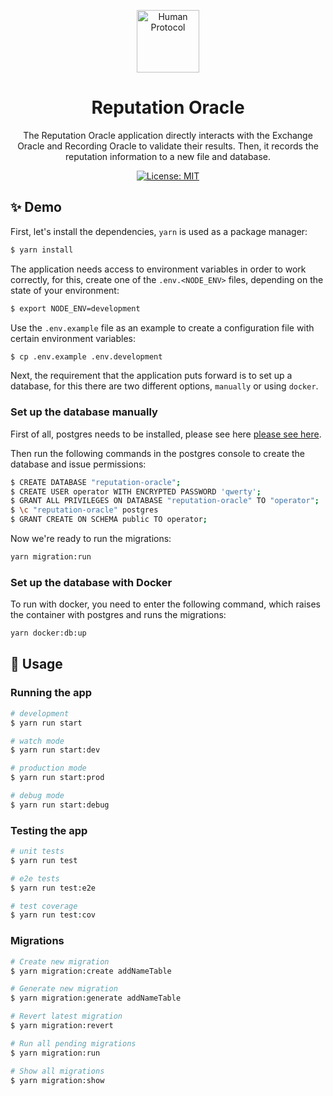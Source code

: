 <p align="center">
  <a href="http://nestjs.com/" target="blank"><img src="https://s2.coinmarketcap.com/static/img/coins/64x64/10347.png" width="100" alt="Human Protocol" /></a>
</p>

[circleci-image]: https://img.shields.io/circleci/build/github/nestjs/nest/master?token=abc123def456
[circleci-url]: https://circleci.com/gh/nestjs/nest
<h1 align="center">Reputation Oracle</h1>
  <p align="center">The Reputation Oracle application directly interacts with the Exchange Oracle and Recording Oracle to validate their results. Then, it records the reputation information to a new file and database.</p>

<p align="center">
  <a href="https://github.com/humanprotocol/human-protocol/blob/main/LICENSE">
    <img alt="License: MIT" src="https://img.shields.io/badge/license-MIT-yellow.svg" target="_blank" />
  </a>
  
</p>

## ✨ Demo
First, let's install the dependencies, `yarn` is used as a package manager:
```bash
$ yarn install
```

The application needs access to environment variables in order to work correctly, for this, create one of the `.env.<NODE_ENV>` files, depending on the state of your environment:

```bash
$ export NODE_ENV=development
```

Use the `.env.example` file as an example to create a configuration file with certain environment variables:

```bash
$ cp .env.example .env.development
```

Next, the requirement that the application puts forward is to set up a database, for this there are two different options, `manually` or using `docker`.

### Set up the database manually
First of all, postgres needs to be installed, please see here <a href="https://www.postgresql.org/download/">please see here</a>.

Then run the following commands in the postgres console to create the database and issue permissions:
```bash
$ CREATE DATABASE "reputation-oracle";
$ CREATE USER operator WITH ENCRYPTED PASSWORD 'qwerty';
$ GRANT ALL PRIVILEGES ON DATABASE "reputation-oracle" TO "operator";
$ \c "reputation-oracle" postgres
$ GRANT CREATE ON SCHEMA public TO operator;
```
Now we're ready to run the migrations:
```bash
yarn migration:run
```

### Set up the database with Docker
To run with docker, you need to enter the following command, which raises the container with postgres and runs the migrations:

```bash
yarn docker:db:up
```

## 🚀 Usage
### Running the app

```bash
# development
$ yarn run start

# watch mode
$ yarn run start:dev

# production mode
$ yarn run start:prod

# debug mode
$ yarn run start:debug
```

### Testing the app

```bash
# unit tests
$ yarn run test

# e2e tests
$ yarn run test:e2e

# test coverage
$ yarn run test:cov
```

### Migrations

```bash
# Create new migration
$ yarn migration:create addNameTable

# Generate new migration
$ yarn migration:generate addNameTable

# Revert latest migration
$ yarn migration:revert

# Run all pending migrations
$ yarn migration:run

# Show all migrations
$ yarn migration:show
```